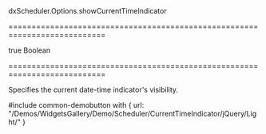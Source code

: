 <!--id-->dxScheduler.Options.showCurrentTimeIndicator<!--/id-->
===========================================================================
<!--default-->true<!--/default-->
<!--type-->Boolean<!--/type-->
===========================================================================

<!--shortDescription-->
Specifies the current date-time indicator's visibility.
<!--/shortDescription-->

<!--fullDescription-->
#include common-demobutton with {
    url: "/Demos/WidgetsGallery/Demo/Scheduler/CurrentTimeIndicator/jQuery/Light/"
}
<!--/fullDescription-->